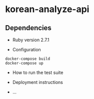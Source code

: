 # korean-analyze-api

## Dependencies
* Ruby version
2.7.1

* Configuration
```
docker-compose build
docker-compose up
```

* How to run the test suite

* Deployment instructions

* ...
